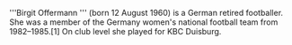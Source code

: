 '''Birgit Offermann ''' (born 12 August 1960) is a German retired footballer. She was a member of the Germany women's national football team from 1982–1985.[1] On club level she played for KBC Duisburg.
